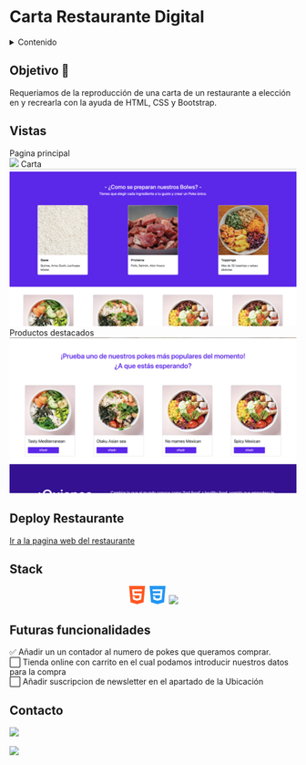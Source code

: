 # Carta Restaurante Digital

<details>
  <summary>Contenido </summary>
  <ol>
    <li><a href="#objetivo-🎯">Objetivo</a></li>
    <li><a href="#vistas">Vistas</a></li>
    <li><a href="#deploy">Deploy Consola</a></li>
    <li><a href="#stack">Stack</a></li>
    <li><a href="#futuras-funcionalidades">Futuras funcionalidades</a></li>
    <li><a href="#contacto">Contacto</a></li>
  </ol>
</details>

## Objetivo 🎯

Requeriamos de la reproducción de una carta de un restaurante a elección en y recrearla con la ayuda de HTML, CSS y Bootstrap.

## Vistas

Pagina principal</br>
<img src="./img/readme/landing.png">
Carta </br>
<img src="./img/readme/carta.png">
Productos destacados</br>
<img src="./img/readme/productos.png">

## Deploy Restaurante

<a href="https://stevengs7.github.io/Restaurante/" target="_blank"/>Ir a la pagina web del restaurante</a>

## Stack

<div align="center">
    <img src= "img/html-5.png"/>
    <img src= "img/css-3.png"/>
   <a href="https://getbootstrap.com/docs/5.0/getting-started/introduction/"><img src= "![Bootstrap](https://img.shields.io/badge/bootstrap-%238511FA.svg?style=for-the-badge&logo=bootstrap&logoColor=white)"/></a>
    
 </div>

## Futuras funcionalidades

✅ Añadir un un contador al numero de pokes que queramos comprar.</br>
⬜ Tienda online con carrito en el cual podamos introducir nuestros datos para la compra</br>
⬜ Añadir suscripcion de newsletter en el apartado de la Ubicación</br>

## Contacto

<a href="https://es.linkedin.com/in/mario-steeven-garz%C3%B3n-serna-27405a194" target="_blank"><img src="https://img.shields.io/badge/-LinkedIn-%230077B5?style=for-the-badge&logo=linkedin&logoColor=white" target="_blank"></a>

<a href="https://github.com/Stevengs7" target="_blank"><img src="https://img.shields.io/badge/github-24292F?style=for-the-badge&logo=github&logoColor=white" target="_blank"></a>
